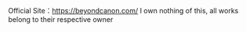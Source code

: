 Official Site：https://beyondcanon.com/
I own nothing of this, all works belong to their respective owner
